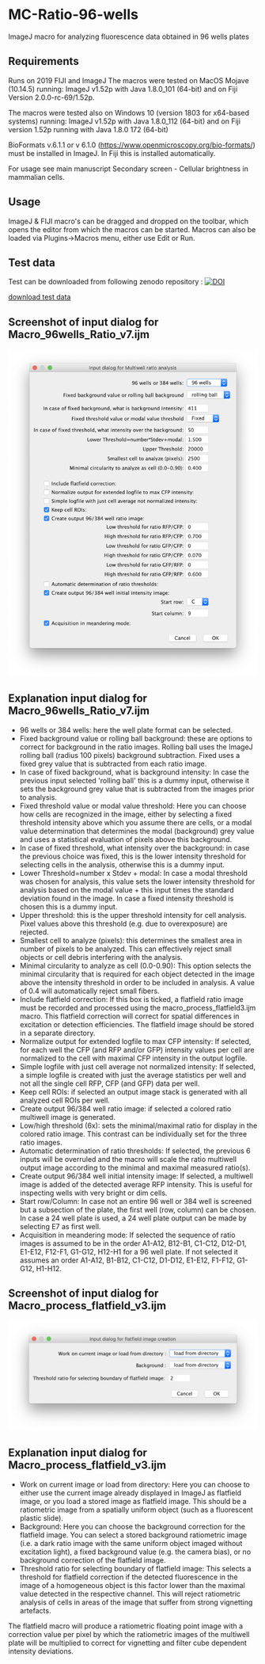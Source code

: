 # MC-Ratio-96-wells
ImageJ macro for analyzing fluorescence data obtained in 96 wells plates

## Requirements
Runs on 2019 FIJI and ImageJ 
The macros were tested on MacOS Mojave (10.14.5) running:
ImageJ v1.52p with Java 1.8.0_101 (64-bit) and on Fiji Version 2.0.0-rc-69/1.52p.

The macros were tested also on Windows 10 (version 1803 for x64-based systems) running:
ImageJ v1.52p with Java 1.8.0_112 (64-bit) and on Fiji version 1.52p running with Java 1.8.0 172 (64-bit)

BioFormats v.6.1.1 or v 6.1.0 (https://www.openmicroscopy.org/bio-formats/) must be installed in ImageJ. In Fiji this is installed automatically.

For usage see main manuscript Secondary screen - Cellular brightness in mammalian cells.

## Usage
ImageJ & FIJI macro's can be dragged and dropped on the toolbar, which opens the editor from which the macros can be started.
Macros can also be loaded via Plugins->Macros menu, either use Edit or Run.

## Test data
Test can be downloaded from following zenodo repository : [![DOI](https://zenodo.org/badge/DOI/10.5281/zenodo.3347150.svg)](https://doi.org/10.5281/zenodo.3347150)

[download test data](https://zenodo.org/record/3347150/files/Testdata_SupSoftw_5_Ratio_96wells.zip?download=1)

## Screenshot of input dialog for Macro_96wells_Ratio_v7.ijm
<img src="https://github.com/molcyto/MC-Ratio-96-wells/blob/master/Screenshot%20Ratio_96wells_macro_v7.png" width="600">

## Explanation input dialog for Macro_96wells_Ratio_v7.ijm
- 96 wells or 384 wells: here the well plate format can be selected.
- Fixed background value or rolling ball background: these are options to correct for background in the ratio images. Rolling ball uses the ImageJ rolling ball (radius 100 pixels) background subtraction. Fixed uses a fixed grey value that is subtracted from each ratio image.
- In case of fixed background, what is background intensity: In case the previous input selected 'rolling ball' this is a dummy input, otherwise it sets the background grey value that is subtracted from the images prior to analysis.
- Fixed threshold value or modal value threshold: Here you can choose how cells are recognized in the image, either by selecting a fixed threshold intensity above which you assume there are cells, or a modal value determination that determines the modal (background) grey value and uses a statistical evaluation of pixels above this background.
- In case of fixed threshold, what intensity over the background: in case the previous choice was fixed, this is the lower intensity threshold for selecting cells in the analysis, otherwise this is a dummy input.
- Lower Threshold=number x Stdev + modal: In case a modal threshold was chosen for analysis, this value sets the lower intensity threshold for analysis based on the modal value + this input times the standard deviation found in the image. In case a fixed intensity threshold is chosen this is a dummy input.
- Upper threshold: this is the upper threshold intensity for cell analysis. Pixel values above this threshold (e.g. due to overexposure) are rejected.
- Smallest cell to analyze (pixels): this determines the smallest area in number of pixels to be analyzed. This can effectively reject small objects or cell debris interfering with the analysis.
- Minimal circularity to analyze as cell (0.0-0.90): This option selects the minimal circularity that is required for each object detected in the image above the intensity threshold in order to be included in analysis. A value of 0.4 will automatically reject small fibers.
- Include flatfield correction: If this box is ticked, a flatfield ratio image must be recorded and processed using the macro_process_flatfield3.ijm macro. This flatfield correction will correct for spatial differences in excitation or detection efficiencies. The flatfield image should be stored in a separate directory.
- Normalize output for extended logfile to max CFP intensity: If selected, for each well the CFP (and RFP and/or GFP) intensity values per cell are normalized to the cell with maximal CFP intensity in the output logfile. 
- Simple logfile with just cell average not normalized intensity: If selected, a simple logfile is created with just the average statistics per well and not all the single cell RFP, CFP (and GFP) data per well.
- Keep cell ROIs: if selected an output image stack is generated with all analyzed cell ROIs per well.
- Create output 96/384 well ratio image: if selected a colored ratio multiwell image is generated.
- Low/high threshold (6x): sets the minimal/maximal ratio for display in the colored ratio image. This contrast can be individually set for the three ratio images.
- Automatic determination of ratio thresholds: If selected, the previous 6 inputs will be overruled and the macro will scale the ratio multiwell output image according to the minimal and maximal measured ratio(s).
- Create output 96/384 well initial intensity image: If selected, a multiwell image is added of the detected average RFP intensity. This is useful for inspecting wells with very bright or dim cells.
- Start row/Column: In case not an entire 96 well or 384 well is screened but a subsection of the plate, the first well (row, column) can be chosen. In case a 24 well plate is used, a 24 well plate output can be made by selecting E7 as first well.
- Acquisition in meandering mode: If selected the sequence of ratio images is assumed to be in the order A1-A12, B12-B1, C1-C12, D12-D1, E1-E12, F12-F1, G1-G12, H12-H1 for a 96 well plate. If not selected it assumes an order A1-A12, B1-B12, C1-C12, D1-D12, E1-E12, F1-F12, G1-G12, H1-H12.

## Screenshot of input dialog for Macro_process_flatfield_v3.ijm
<img src="https://github.com/molcyto/MC-Ratio-96-wells/blob/master/Screenshot%20macro_process_flatfield3.png" width="600">

## Explanation input dialog for Macro_process_flatfield_v3.ijm
- Work on current image or load from directory: Here you can choose to either use the current image already displayed in ImageJ as flatfield image, or you load a stored image as flatfield image. This should be a ratiometric image from a spatially uniform object (such as a fluorescent plastic slide).
- Background: Here you can choose the background correction for the flatfield image. You can select a stored background ratiometric image (i.e. a dark ratio image with the same uniform object imaged without excitation light), a fixed background value (e.g. the camera bias), or no background correction of the flatfield image.
- Threshold ratio for selecting boundary of flatfield image: This selects a threshold for flatfield correction if the detected fluorescence in the image of a homogeneous object is this factor lower than the maximal value detected in the respective channel. This will reject ratiometric analysis of cells in areas of the image that suffer from strong vignetting artefacts.

The flatfield macro will produce a ratiometric floating point image with a correction value per pixel by which the ratiometric images of the multiwell plate will be multiplied to correct for vignetting and filter cube dependent intensity deviations.


